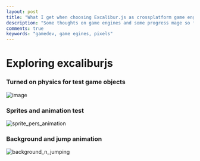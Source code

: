 ```yaml
---
layout: post
title: "What I get when choosing Excalibur.js as crossplatform game engine"
description: "Some thoughts on game engines and some progress mage so far"
comments: true
keywords: "gamedev, game egines, pixels"
---
```


# Exploring excaliburjs #

### Turned on physics for test game objects ###

![image](https://cloud.githubusercontent.com/assets/690939/26116637/83d2e9bc-3a6c-11e7-9cdf-de67b16fb257.png)

### Sprites and animation test ###

![sprite_pers_animation](https://cloud.githubusercontent.com/assets/690939/26357961/a65188d2-3fd9-11e7-824f-2b9218d0e67e.gif)

### Background and jump animation ###

![background_n_jumping](https://cloud.githubusercontent.com/assets/690939/26530878/7e701a84-43e6-11e7-9c84-62d04411de6f.gif)
